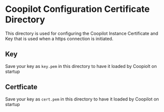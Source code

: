 # Coopilot Configuration Certificate Directory
This directory is used for configuring the Coopilot Instance Certificate and Key that is used when a https connection is initiated.

## Key
Save your key as `key.pem` in this directory to have it loaded by Coopiolt on startup

## Certficate
Save your key as `cert.pem` in this directory to have it loaded by Coopilot on startup
